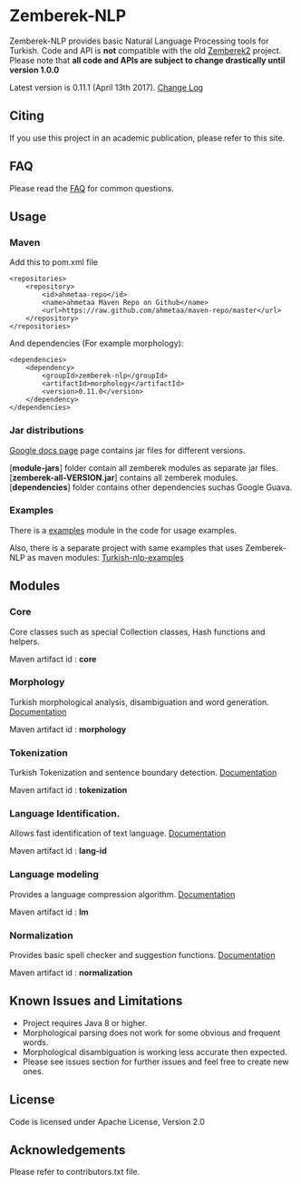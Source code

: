 Zemberek-NLP
============

Zemberek-NLP provides basic Natural Language Processing tools for Turkish.
Code and API is **not** compatible with the old [Zemberek2](https://github.com/ahmetaa/zemberek) project. 
Please note that **all code and APIs are subject to change drastically until version 1.0.0**

Latest version is 0.11.1 (April 13th 2017). [Change Log](CHANGELOG.md)

## Citing

If you use this project in an academic publication, please refer to this site.

## FAQ 

Please read the [FAQ](https://github.com/ahmetaa/zemberek-nlp/wiki/FAQ) for common questions.

## Usage

### Maven

Add this to pom.xml file

    <repositories>
        <repository>
            <id>ahmetaa-repo</id>
            <name>ahmetaa Maven Repo on Github</name>
            <url>https://raw.github.com/ahmetaa/maven-repo/master</url>
        </repository>
    </repositories>

And dependencies (For example morphology):

    <dependencies>
        <dependency>
            <groupId>zemberek-nlp</groupId>
            <artifactId>morphology</artifactId>
            <version>0.11.0</version>
        </dependency>
    </dependencies>

### Jar distributions

[Google docs page](https://drive.google.com/#folders/0B9TrB39LQKZWSjNKdVcwWUxxUm8) page 
contains jar files for different versions. 

[**module-jars**] folder contain all zemberek modules as separate jar files. 
[**zemberek-all-VERSION.jar**] contains all zemberek modules. [**dependencies**] folder contains other dependencies suchas Google Guava.

### Examples

There is a [examples](examples) module in the code for usage examples.

Also, there is a separate project with same examples that uses Zemberek-NLP as maven modules: 
[Turkish-nlp-examples](https://github.com/ahmetaa/turkish-nlp-examples)

## Modules

### Core

Core classes such as special Collection classes, Hash functions and helpers.

Maven artifact id : **core**

### Morphology

Turkish morphological analysis, disambiguation and word generation. [Documentation](morphology)

Maven artifact id : **morphology**

### Tokenization

Turkish Tokenization and sentence boundary detection. [Documentation](tokenization)

Maven artifact id : **tokenization**

### Language Identification.

Allows fast identification of text language. [Documentation](lang-id)

Maven artifact id : **lang-id**

### Language modeling

Provides a language compression algorithm. [Documentation](lm)

Maven artifact id : **lm**

### Normalization

Provides basic spell checker and suggestion functions. [Documentation](normalization)

Maven artifact id : **normalization**

## Known Issues and Limitations
- Project requires Java 8 or higher.
- Morphological parsing does not work for some obvious and frequent words.
- Morphological disambiguation is working less accurate then expected.
- Please see issues section for further issues and feel free to create new ones.

## License
Code is licensed under Apache License, Version 2.0

## Acknowledgements
Please refer to contributors.txt file.
